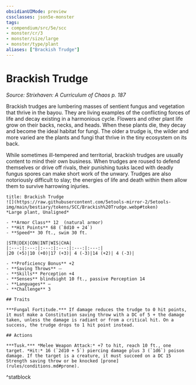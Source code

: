 ```yaml
---
obsidianUIMode: preview
cssclasses: json5e-monster
tags:
- compendium/src/5e/scc
- monster/cr/3
- monster/size/large
- monster/type/plant
aliases: ["Brackish Trudge"]
---
```

# Brackish Trudge
*Source: Strixhaven: A Curriculum of Chaos p. 187*  

Brackish trudges are lumbering masses of sentient fungus and vegetation that thrive in the bayou. They are living examples of the conflicting forces of life and decay existing in a harmonious cycle. Flowers and other plant life grow on their backs, necks, and heads. When these plants die, they decay and become the ideal habitat for fungi. The older a trudge is, the wilder and more varied are the plants and fungi that thrive in the tiny ecosystem on its back.

While sometimes ill-tempered and territorial, brackish trudges are usually content to mind their own business. When trudges are roused to defend themselves or drive off rivals, their punishing tusks laced with deadly fungus spores can make short work of the unwary. Trudges are also notoriously difficult to slay; the energies of life and death within them allow them to survive harrowing injuries.

```ad-statblock
title: Brackish Trudge
![](https://raw.githubusercontent.com/5etools-mirror-2/5etools-img/main/bestiary/tokens/SCC/Brackish%20Trudge.webp#token)
*Large plant, Unaligned*

- **Armor Class** 12  (natural armor)
- **Hit Points** 68 (`8d10 + 24`)
- **Speed** 30 ft., swim 30 ft.

|STR|DEX|CON|INT|WIS|CHA|
|:---:|:---:|:---:|:---:|:---:|:---:|
|20 (+5)|10 (+0)|17 (+3)| 4 (-3)|14 (+2)| 4 (-3)|

- **Proficiency Bonus** +2
- **Saving Throws** ⏤
- **Skills** Perception +4
- **Senses** blindsight 10 ft., passive Perception 14
- **Languages** —
- **Challenge** 3

## Traits

***Fungal Fortitude.*** If damage reduces the trudge to 0 hit points, it must make a Constitution saving throw with a DC of 5 + the damage taken, unless the damage is radiant or from a critical hit. On a success, the trudge drops to 1 hit point instead.

## Actions

***Tusk.*** *Melee Weapon Attack:* +7 to hit, reach 10 ft., one target. *Hit:* 16 (`2d10 + 5`) piercing damage plus 3 (`1d6`) poison damage. If the target is a creature, it must succeed on a DC 15 Strength saving throw or be knocked [prone](rules/conditions.md#prone).
```
^statblock